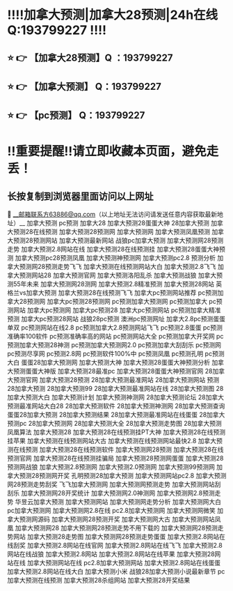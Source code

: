 
:bangbang::bangbang:加拿大预测|加拿大28预测|24h在线Q:193799227 :bangbang::bangbang:
==
:star: :point_right: 【加拿大28预测】Q ：193799227
------
:star: :point_right: 【加拿大预测】 Q：193799227
------
:star: :point_right: 【pc预测】 Q：193799227
------
:bangbang:重要提醒:bangbang:请立即收藏本页面，避免走丢！
==

长按复制到浏览器里面访问以上网址
-

:e-mail: __邮箱联系方63886@qq.com（以上地址无法访问请发送任意内容获取最新地址）__
加拿大预测
pc预测
加拿大28
加拿大预测28蛋蛋大神
28加拿大预测
加拿大预测28在线预测
加拿大预测28预测网
加拿大预测网
加拿大预测凤凰预测
加拿大预测28预测网站
加拿大预测最新网站
战狼pc加拿大预测
加拿大预测网28预测走势
加拿大预测2.8网站在线
加拿大预测28在线预测挂
加拿大预测28蛋蛋大神预测
加拿大预测pc28预测凤凰
加拿大预测神预测网
加拿大预测pc2.8 预测分析
加拿大预测网28预测走势飞飞
加拿大预测在线预测网站大白
加拿大预测2.8飞飞
加拿大预测网站28
加拿大预测官网
加拿大预测洛阳乱杀
加拿大预测战狼
加拿大预测55年未来
加拿大预测网28测网
加拿大预测2.8精准预测
加拿大预测28网站
英格兰vs加拿大预测
加拿大预测28在线预测飞飞
加拿大pc预测网站推荐
pc预测加拿大28预测网
加拿大pc预测28预测网
pc预测加拿大预测网
pc预测加拿大
pc预测网站
加拿大pc预测网
加拿大pc预测28
加拿大pc预测网站
pc预测加拿大精准预测
加拿大pc预测28网站
战狼28pc预测
澳洲pc预测网址
加拿大2.8pc预测蛋蛋单双
pc预测网站在线2.8
pc预测加拿大2.8预测网站飞飞
pc预测2.8蛋蛋
pc预测准确率100软件
pc预测准确率高的网站
pc预测网站大全
pc预测加拿大开奖网
pc预测加拿大预测28神测
pc预测加拿大预测网2.0
pc预测加拿大刮刮乐
pc预测网
pc预测尽享网
pc预测2.8网
pc预测软件100%中
pc预测凤凰
pc预测孔明
pc预测大白
蛋蛋28加拿大预测网
加拿大预测大神
加拿大预测28蛋蛋大神预测分析
加拿大预测蛋蛋大神版
加拿大预测28最准pc
加拿大预测28蛋蛋大神预测官网
28加拿大预测官网
加拿大预测28预测
28加拿大预测最准网站
28加拿大预测网站
预测28加拿大预测
28加拿大预测99
28加拿大预测最准网站在线
28加拿大预测图
28加拿大预测大白
加拿大预测计划
加拿大预测神测网
28加拿大预测论坛
28加拿大预测最准网站大白28
28加拿大预测软件
28加拿大预测神测网
28加拿大预测查询
蛋蛋28加拿大预测
28加拿大预测结果
28加拿大预测最准网站在线蛋蛋
28加拿大预测pc
28加拿大预测网
28加拿大预测大全
28加拿大预测走势图
28加拿大预测凤凰算法
加拿大预测28
加拿大预测28在线预测挂PT大神
加拿大预测28在线预测挂苹果
加拿大预测在线预测网站大古
加拿大预测在线预测网站最快2.8
加拿大预测在线预测
加拿大预测28在线预测软件
加拿大预测网28预测
加拿大预测28在线预测官网
加拿大预测28在线预测挂骗局
加拿大预测28预测网蛋蛋
加拿大预测28预测网战狼
加拿大预测2.8预测网
加拿大预测2.0预测网
加拿大预测99预测网
加拿大预测28预测网开奖
孔明预测28加拿大预测
加拿大预测网站pc2.8
加拿大预测网28预测走势刮奖
飞飞加拿大预测网
加拿大预测网预测走势
加拿大预测网站刮刮乐
加拿大预测网28开奖统计
加拿大预测网2.0神测网
加拿大预测网2.8预测走势
华昱云加拿大预测
加拿大预测网站
加拿大预测网走势分析
加拿大预测网大白
pc加拿大预测网
加拿大预测网2.8在线
pc2.8加拿大预测网
加拿大预测网微笑
加拿大预测网源码
加拿大预测网28预测开奖
加拿大预测网大古
加拿大预测网站凤凰
加拿大预测网28
加拿大预测网28预测走势不用下载的
加拿大预测网28预测走势网站
加拿大预测28走势图
加拿大预测网28预测走势蛋蛋
加拿大预测2.8网站在线刮奖
加拿大预测2.8网站在线官网
加拿大预测2.8网站在线飞飞
加拿大预测2.8网站在线战狼
加拿大预测2.8网站
加拿大预测2.8网站在线苹果
加拿大预测28网站在线
加拿大预测网站在线
pc2.8加拿大预测网站
加拿大预测2.8网站在线蛋蛋
加拿大预测2.8网站在线大白
加拿大预测小米
战狼28加拿大预测小说最新章节
pc加拿大预测在线预测
加拿大预测28杀组网站
加拿大预测28开奖结果

